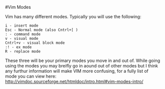 #Vim Modes

Vim has many different modes. Typically you will use the following:

```
i - insert mode
Esc - Normal mode (also Cntrl+[ )
: - command mode
v - visual mode
Cntrl+v - visual block mode
:! - ex mode
R - replace mode
```

These three will be your primary modes you move in and out of.
While going using the modes you may breifly go in aound out of other modes but I think any furthur information will make VIM more confusing,
for a fully list of mode you can view here: http://vimdoc.sourceforge.net/htmldoc/intro.html#vim-modes-intro/



